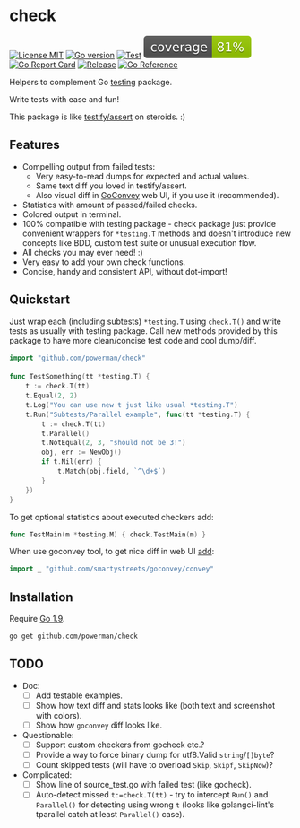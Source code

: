 # check

[![License MIT](https://img.shields.io/badge/license-MIT-royalblue.svg)](LICENSE)
[![Go version](https://img.shields.io/github/go-mod/go-version/powerman/check?color=blue)](https://go.dev/)
[![Test](https://img.shields.io/github/actions/workflow/status/powerman/check/test.yml?label=test)](https://github.com/powerman/check/actions/workflows/test.yml)
[![Coverage Status](https://raw.githubusercontent.com/powerman/check/gh-badges/coverage.svg)](https://github.com/powerman/check/actions/workflows/test.yml)
[![Go Report Card](https://goreportcard.com/badge/github.com/powerman/check)](https://goreportcard.com/report/github.com/powerman/check)
[![Release](https://img.shields.io/github/v/release/powerman/check?color=blue)](https://github.com/powerman/check/releases/latest)
[![Go Reference](https://pkg.go.dev/badge/github.com/powerman/check.svg)](https://pkg.go.dev/github.com/powerman/check)

Helpers to complement Go [testing](https://golang.org/pkg/testing/)
package.

Write tests with ease and fun!

This package is like
[testify/assert](https://godoc.org/github.com/test-go/testify/assert)
on steroids. :)

## Features

- Compelling output from failed tests:
  - Very easy-to-read dumps for expected and actual values.
  - Same text diff you loved in testify/assert.
  - Also visual diff in [GoConvey](http://goconvey.co/) web UI, if you
    use it (recommended).
- Statistics with amount of passed/failed checks.
- Colored output in terminal.
- 100% compatible with testing package - check package just provide
  convenient wrappers for `*testing.T` methods and doesn't introduce new
  concepts like BDD, custom test suite or unusual execution flow.
- All checks you may ever need! :)
- Very easy to add your own check functions.
- Concise, handy and consistent API, without dot-import!

## Quickstart

Just wrap each (including subtests) `*testing.T` using `check.T()` and write
tests as usually with testing package. Call new methods provided by this
package to have more clean/concise test code and cool dump/diff.

```go
import "github.com/powerman/check"

func TestSomething(tt *testing.T) {
    t := check.T(tt)
    t.Equal(2, 2)
    t.Log("You can use new t just like usual *testing.T")
    t.Run("Subtests/Parallel example", func(tt *testing.T) {
        t := check.T(tt)
        t.Parallel()
        t.NotEqual(2, 3, "should not be 3!")
        obj, err := NewObj()
        if t.Nil(err) {
            t.Match(obj.field, `^\d+$`)
        }
    })
}
```

To get optional statistics about executed checkers add:

```go
func TestMain(m *testing.M) { check.TestMain(m) }
```

When use goconvey tool, to get nice diff in web UI
[add](https://github.com/smartystreets/goconvey/issues/513):

```go
import _ "github.com/smartystreets/goconvey/convey"
```

## Installation

Require [Go 1.9](https://golang.org/doc/go1.9#test-helper).

```sh
go get github.com/powerman/check
```

## TODO

- Doc:
  - [ ] Add testable examples.
  - [ ] Show how text diff and stats looks like (both text and screenshot with colors).
  - [ ] Show how `goconvey` diff looks like.
- Questionable:
  - [ ] Support custom checkers from gocheck etc.?
  - [ ] Provide a way to force binary dump for utf8.Valid `string`/`[]byte`?
  - [ ] Count skipped tests (will have to overload `Skip`, `Skipf`, `SkipNow`)?
- Complicated:
  - [ ] Show line of source_test.go with failed test (like gocheck).
  - [ ] Auto-detect missed `t:=check.T(tt)` - try to intercept `Run()` and
        `Parallel()` for detecting using wrong `t` (looks like golangci-lint's
        tparallel catch at least `Parallel()` case).
